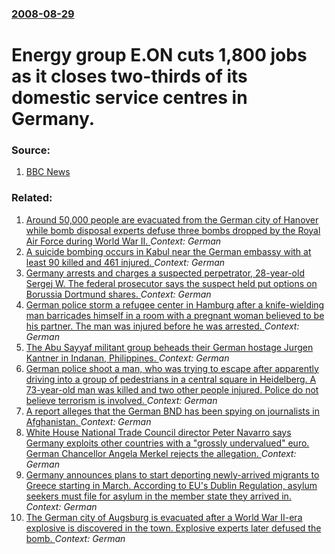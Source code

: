 ### [2008-08-29](/news/2008/08/29/index.md)

#  Energy group E.ON cuts 1,800 jobs as it closes two-thirds of its domestic service centres in Germany. 




### Source:

1. [BBC News](http://news.bbc.co.uk/2/hi/business/7583971.stm)

### Related:

1. [Around 50,000 people are evacuated from the German city of Hanover while bomb disposal experts defuse three bombs dropped by the Royal Air Force during World War II. ](/news/2017/05/7/around-50-000-people-are-evacuated-from-the-german-city-of-hanover-while-bomb-disposal-experts-defuse-three-bombs-dropped-by-the-royal-air-f.md) _Context: German_
2. [A suicide bombing occurs in Kabul near the German embassy with at least 90 killed and 461 injured. ](/news/2017/05/31/a-suicide-bombing-occurs-in-kabul-near-the-german-embassy-with-at-least-90-killed-and-461-injured.md) _Context: German_
3. [Germany arrests and charges a suspected perpetrator, 28-year-old Sergej W. The federal prosecutor says the suspect held put options on Borussia Dortmund shares. ](/news/2017/04/21/germany-arrests-and-charges-a-suspected-perpetrator-28-year-old-sergej-w-the-federal-prosecutor-says-the-suspect-held-put-options-on-borus.md) _Context: German_
4. [German police storm a refugee center in Hamburg after a knife-wielding man barricades himself in a room with a pregnant woman believed to be his partner. The man was injured before he was arrested. ](/news/2017/02/28/german-police-storm-a-refugee-center-in-hamburg-after-a-knife-wielding-man-barricades-himself-in-a-room-with-a-pregnant-woman-believed-to-be.md) _Context: German_
5. [The Abu Sayyaf militant group beheads their German hostage Jurgen Kantner in Indanan, Philippines. ](/news/2017/02/27/the-abu-sayyaf-militant-group-beheads-their-german-hostage-jurgen-kantner-in-indanan-philippines.md) _Context: German_
6. [German police shoot a man, who was trying to escape after apparently driving into a group of pedestrians in a central square in Heidelberg. A 73-year-old man was killed and two other people injured. Police  do not believe  terrorism is involved. ](/news/2017/02/25/german-police-shoot-a-man-who-was-trying-to-escape-after-apparently-driving-into-a-group-of-pedestrians-in-a-central-square-in-heidelberg.md) _Context: German_
7. [A report alleges that the German BND has been spying on journalists in Afghanistan. ](/news/2017/02/24/a-report-alleges-that-the-german-bnd-has-been-spying-on-journalists-in-afghanistan.md) _Context: German_
8. [White House National Trade Council director Peter Navarro says Germany exploits other countries with a "grossly undervalued" euro. German Chancellor Angela Merkel rejects the allegation. ](/news/2017/01/31/white-house-national-trade-council-director-peter-navarro-says-germany-exploits-other-countries-with-a-grossly-undervalued-euro-german-ch.md) _Context: German_
9. [Germany announces plans to start deporting newly-arrived migrants to Greece starting in March. According to EU's Dublin Regulation, asylum seekers must file for asylum in the member state they arrived in. ](/news/2017/01/12/germany-announces-plans-to-start-deporting-newly-arrived-migrants-to-greece-starting-in-march-according-to-eu-s-dublin-regulation-asylum-s.md) _Context: German_
10. [The German city of Augsburg is evacuated after a World War II-era explosive is discovered in the town. Explosive experts later defused the bomb. ](/news/2016/12/25/the-german-city-of-augsburg-is-evacuated-after-a-world-war-ii-era-explosive-is-discovered-in-the-town-explosive-experts-later-defused-the-b.md) _Context: German_

